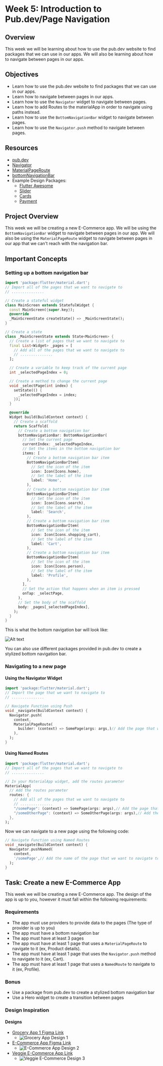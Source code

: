 # Week 5: Introduction to Pub.dev/Page Navigation

## Overview

This week we will be learning about how to use the pub.dev website to find packages that we can use in our apps. We will also be learning about how to navigate between pages in our apps.

## Objectives

- Learn how to use the pub.dev website to find packages that we can use in our apps.
- Learn how to navigate between pages in our apps.
- Learn how to use the `Navigator` widget to navigate between pages.
- Learn how to add Routes to the materialApp in order to navigate using paths instead.
- Learn how to use the `BottomNavigationBar` widget to navigate between pages.
- Learn how to use the `Navigator.push` method to navigate between pages.

## Resources

- [pub.dev](https://pub.dev/)
- [Navigator](https://api.flutter.dev/flutter/widgets/Navigator-class.html)
- [MaterialPageRoute](https://api.flutter.dev/flutter/material/MaterialPageRoute-class.html)
- [bottomNavigationBar](https://api.flutter.dev/flutter/material/BottomNavigationBar-class.html)
- Example Design Packages:
  - [Flutter Awesome](https://flutterawesome.com/)
  - [Slider](https://pub.dev/packages/flutter_xlider)
  - [Cards](https://pub.dev/packages/card_swiper)
  - [Payment](https://pub.dev/packages/flutter_credit_card)

## Project Overview

This week we will be creating a new E-Commerce app. We will be using the `BottomNavigationBar` widget to navigate between pages in our app. We will also be using the `MaterialPageRoute` widget to navigate between pages in our app that we can't reach with the navigation bar. 

## Important Concepts

### Setting up a bottom navigation bar

```dart
import 'package:flutter/material.dart';
// Import all of the pages that we want to navigate to
// ...............

// Create a stateful widget
class MainScreen extends StatefulWidget {
  const MainScreen({super.key});
  @override
  _MainScreenState createState() => _MainScreenState();
}

// Create a state
class _MainScreenState extends State<MainScreen> {
  // Create a list of pages that we want to navigate to
  final List<Widget> _pages = [
    // Add all of the pages that we want to navigate to
    // ...............
  ];

  // Create a variable to keep track of the current page
  int _selectedPageIndex = 0;

  // Create a method to change the current page
  void _selectPage(int index) {
    setState(() {
      _selectedPageIndex = index;
    });
  }

  @override
  Widget build(BuildContext context) {
    // Create a scaffold
    return Scaffold(
      // Create a bottom navigation bar
      bottomNavigationBar: BottomNavigationBar(
        // Set the current page
        currentIndex: _selectedPageIndex,
        // Set the items in the bottom navigation bar
        items: [
          // Create a bottom navigation bar item
          BottomNavigationBarItem(
            // Set the icon of the item
            icon: Icon(Icons.home),
            // Set the label of the item
            label: 'Home',
          ),
          // Create a bottom navigation bar item
          BottomNavigationBarItem(
            // Set the icon of the item
            icon: Icon(Icons.search),
            // Set the label of the item
            label: 'Search',
          ),
          // Create a bottom navigation bar item
          BottomNavigationBarItem(
            // Set the icon of the item
            icon: Icon(Icons.shopping_cart),
            // Set the label of the item
            label: 'Cart',
          ),
          // Create a bottom navigation bar item
          BottomNavigationBarItem(
            // Set the icon of the item
            icon: Icon(Icons.person),
            // Set the label of the item
            label: 'Profile',
          ),
        ],
        // Set the action that happens when an item is pressed
        onTap: _selectPage,
      ),
      // Set the body of the scaffold
      body: _pages[_selectedPageIndex],
    );
  }
}
```

This is what the bottom navigation bar will look like:

![Alt text](/readmeAssets/image.png?raw=true "Bottom Navigation Bar")

You can also use different packages provided in pub.dev to create a stylized bottom navigation bar.

### Navigating to a new page

#### Using the Navigator Widget

```dart
import 'package:flutter/material.dart';
// Import the page that we want to navigate to
// ...............

// Navigate Function using Push
void _navigate(BuildContext context) {
  Navigator.push(
    context,
    MaterialPageRoute(
      builder: (context) => SomePage(args: args,)// Add the page that we want to navigate to
    ),
  );
}
```

#### Using Named Routes

```dart
import 'package:flutter/material.dart';
// Import all of the pages that we want to navigate to
// ...............

// In your MaterialApp widget, add the routes parameter
MaterialApp(
  // Add the routes parameter
  routes: {
    // Add all of the pages that we want to navigate to
    // ...............
    "/somePage": (context) => SomePage(args: args),// Add the page that we want to navigate to
    "/someOtherPage": (context) => SomeOtherPage(args: args),// Add the page that we want to navigate to
  },
);
```

Now we can navigate to a new page using the following code:

```dart
// Navigate Function using Named Routes
void _navigate(BuildContext context) {
  Navigator.pushNamed(
    context,
    '/somePage',// Add the name of the page that we want to navigate to
  );
}
```

## Task: Create a new E-Commerce App

This week we will be creating a new E-Commerce app. The design of the app is up to you, however it must fall within the following requirements:

### Requirements

- The app must use providers to provide data to the pages (The type of provider is up to you)
- The app must have a bottom navigation bar
- The app must have at least 3 pages
- The app must have at least 1 page that uses a `MaterialPageRoute` to navigate to it (ex, Product details).
- The app must have at least 1 page that uses the `Navigator.push` method to navigate to it (ex, Cart).
- The app must have at least 1 page that uses a `NamedRoute` to navigate to it (ex, Profile).

### Bonus

- Use a package from pub.dev to create a stylized bottom navigation bar
- Use a Hero widget to create a transition between pages

### Design Inspiration

#### Designs

- [Grocery App 1 Figma Link](https://www.figma.com/community/file/882645007956337261)
  - ![Grocery App Design 1](/readmeAssets/design-1.png)
- [E-Commerce App Figma Link](https://www.figma.com/community/file/1235854850814701017)
  - ![E-Commerce App Design 2](/readmeAssets/design-2.png)
- [Veggie E-Commerce App Link](https://www.figma.com/community/file/1137619395050980999)
  - ![Veggie E-Commerce Design 3](/readmeAssets/design-3.png)
